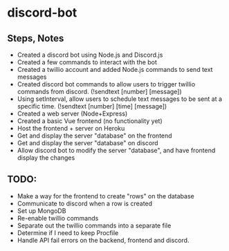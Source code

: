 # discord-bot

## Steps, Notes

- Created a discord bot using Node.js and Discord.js
- Created a few commands to interact with the bot
- Created a twillio account and added Node.js commands to send text messages
- Created discord bot commands to allow users to trigger twillio commands from discord. (!sendtext [number] [message])
- Using setInterval, allow users to schedule text messages to be sent at a specific time. (!sendtext [number] [time] [message])
- Created a web server (Node+Express)
- Created a basic Vue frontend (no functionality yet)
- Host the frontend + server on Heroku
- Get and display the server "database" on the frontend
- Get and display the server "database" on discord
- Allow discord bot to modify the server "database", and have frontend display the changes

## TODO:

- Make a way for the frontend to create "rows" on the database
- Communicate to discord when a row is created
- Set up MongoDB
- Re-enable twillio commands
- Separate out the twillio commands into a separate file
- Determine if I need to keep Procfile
- Handle API fail errors on the backend, frontend and discord.
